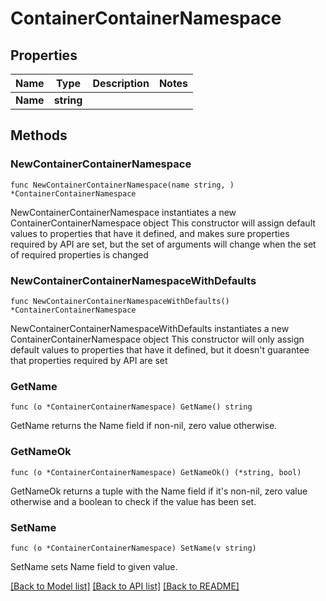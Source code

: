 # ContainerContainerNamespace

## Properties

Name | Type | Description | Notes
------------ | ------------- | ------------- | -------------
**Name** | **string** |  | 

## Methods

### NewContainerContainerNamespace

`func NewContainerContainerNamespace(name string, ) *ContainerContainerNamespace`

NewContainerContainerNamespace instantiates a new ContainerContainerNamespace object
This constructor will assign default values to properties that have it defined,
and makes sure properties required by API are set, but the set of arguments
will change when the set of required properties is changed

### NewContainerContainerNamespaceWithDefaults

`func NewContainerContainerNamespaceWithDefaults() *ContainerContainerNamespace`

NewContainerContainerNamespaceWithDefaults instantiates a new ContainerContainerNamespace object
This constructor will only assign default values to properties that have it defined,
but it doesn't guarantee that properties required by API are set

### GetName

`func (o *ContainerContainerNamespace) GetName() string`

GetName returns the Name field if non-nil, zero value otherwise.

### GetNameOk

`func (o *ContainerContainerNamespace) GetNameOk() (*string, bool)`

GetNameOk returns a tuple with the Name field if it's non-nil, zero value otherwise
and a boolean to check if the value has been set.

### SetName

`func (o *ContainerContainerNamespace) SetName(v string)`

SetName sets Name field to given value.



[[Back to Model list]](../README.md#documentation-for-models) [[Back to API list]](../README.md#documentation-for-api-endpoints) [[Back to README]](../README.md)


